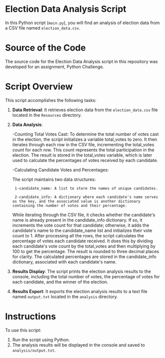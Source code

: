 # Election Data Analysis Script

In this Python script (`main.py`), you will find an analysis of election data from a CSV file named `election_data.csv`. 

# Source of the Code

The source code for the Election Data Analysis script in this repository was developed for an assignment, Python Challenge. 

# Script Overview

This script accomplishes the following tasks:

1. **Data Retrieval**: It retrieves election data from the `election_data.csv` file located in the `Resources` directory.

2. **Data Analysis**:

    -Counting Total Votes Cast:
    To determine the total number of votes cast in the election, the script initializes a variable total_votes to zero.
    It then iterates through each row in the CSV file, incrementing the total_votes count for each row. This count represents the total participation in the election.
    The result is stored in the total_votes variable, which is later used to calculate the percentages of votes received by each candidate.

    -Calculating Candidate Votes and Percentages:

    The script maintains two data structures:

        1-candidate_name: A list to store the names of unique candidates.

        2-candidate_info: A dictionary where each candidate's name serves as the key, and the associated value is another dictionary containing the number of votes and their percentage.

    While iterating through the CSV file, it checks whether the candidate's name is already present in the candidate_info dictionary. If so, it increments the vote count for that candidate; otherwise, it adds the candidate's name to the candidate_name list and initializes their vote count to 1.
    After processing all the rows, the script calculates the percentage of votes each candidate received. It does this by dividing each candidate's vote count by the total_votes and then multiplying by 100 to get the percentage. The result is rounded to three decimal places for clarity.
    The calculated percentages are stored in the candidate_info dictionary, associated with each candidate's name.

3. **Results Display**: The script prints the election analysis results to the console, including the total number of votes, the percentage of votes for each candidate, and the winner of the election.

4. **Results Export**: It exports the election analysis results to a text file named `output.txt` located in the `analysis` directory.

# Instructions

To use this script:

1. Run the script using Python.
2. The analysis results will be displayed in the console and saved to `analysis/output.txt`.
